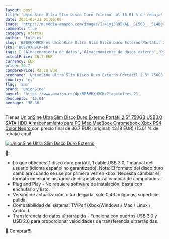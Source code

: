 ```yaml
---
layout: post
title: 'UnionSine Ultra Slim Disco Duro Externo  al 15.01 % de rebaja'
date: 2021-05-31 01:06:09
image: 'https://m.media-amazon.com/images/I/41yj3R95kAL._SL500_._SL400_.jpg'
comments: true
category: ofertas
author: 'tole.es'
slug: 'B08VHXH9CK-es UnionSine Ultra Slim Disco Duro Externo Portátil 2.5"...'
sku: 'B08VHXH9CK-es'
tags: [ 'Almacenamiento de datos','Almacenamiento de datos externo','Discos duros externos','Informática','ps4','unionsine','xbox', ]
actualPrice: 36.7 EUR
currency: EUR
price: 36.7
comparePrice: 43.18 EUR
prodname: 'UnionSine Ultra Slim Disco Duro Externo Portátil 2.5" 750GB  USB3.0 SATA HDD Almacenamiento para PC  Mac  MacBook  Chromebook  Xbox  PS4  Color Negro '
country: 'es'
flag: '🇪🇸'
brand: 'UnionSine'
buyurl: 'https://www.amazon.es/dp/B08VHXH9CK/?tag=tolees-21'
descuento: '15.01'
average: '38.86'
---
```


Tienes [UnionSine Ultra Slim Disco Duro Externo Portátil 2.5" 750GB  USB3.0 SATA HDD Almacenamiento para PC  Mac  MacBook  Chromebook  Xbox  PS4  Color Negro ](https://www.amazon.es/dp/B08VHXH9CK/?tag=tolees-21) con precio final de  36.7 EUR (original: 43.18 EUR) (15.01 %  de rebaja) aqui!

[![UnionSine Ultra Slim Disco Duro Externo ](https://m.media-amazon.com/images/I/41yj3R95kAL._SL500_._SL400_.jpg)](https://www.amazon.es/dp/B08VHXH9CK/?tag=tolees-21)

🔎:

- Lo que obtienes: 1 disco duro portátil, 1 cable USB 3.0, 1 manual del usuario (idioma español no garantizado). Nota: El formato del disco duro cambiará cuando se use por primera vez en xbox. Necesita cambiar el formato en el administrador de dispositivos al cambiar de computadora.
- Plug and Play - No requiere software de instalación, basta con enchufarlo y listo.
- Versión de actualización: ultra delgada, solo 0,43 pulgadas; superficie pulida.
- Compatibilidad del sistema: TV/Ps4/Xbox/Windows / Mac / Linux / Android.
- Transferencia de datos ultrarrápida - Funciona con puertos USB 3.0 y USB 2.0 para proporcionar velocidades de transferencia ultrarrápidas.

[🛒 Comprar!!!](https://www.amazon.es/dp/B08VHXH9CK/?tag=tolees-21)
